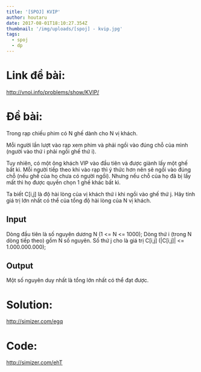 ```yaml
---
title: '[SPOJ] KVIP'
author: houtaru
date: 2017-08-01T18:10:27.354Z
thumbnail: '/img/uploads/[spoj] - kvip.jpg'
tags:
  - spoj
  - dp
---
```

# Link đề bài: 

<http://vnoi.info/problems/show/KVIP/>

# Đề bài:

Trong rạp chiếu phim có N ghế dành cho N vị khách.

Mỗi người lần lượt vào rạp xem phim và phải ngồi vào đúng chỗ của mình (người vào thứ i phải ngồi ghế thứ i).

Tuy nhiên, có một ông khách VIP vào đầu tiên và được giành lấy một ghế bất kì. Mỗi người tiếp theo khi vào rạp thì ý thức hơn nên sẽ ngồi vào đúng chỗ (nếu ghế của họ chưa có người ngồi). Nhưng nếu chỗ của họ đã bị lấy mất thì họ được quyền chọn 1 ghế khác bất kì.

Ta biết C[i,j] là độ hài lòng của vị khách thứ i khi ngồi vào ghế thứ j. Hãy tính giá trị lớn nhất có thể của tổng độ hài lòng của N vị khách.

## Input
Dòng đầu tiên là số nguyên dương N (1 <= N <= 1000);
Dòng thứ i (trong N dòng tiếp theo) gồm N số nguyên. Số thứ j cho là giá trị C[i,j] (|C[i,j]| <= 1.000.000.000);

## Output
Một số nguyên duy nhất là tổng lớn nhất có thể đạt được.

# Solution: 

<http://simizer.com/egq>

# Code: 

<http://simizer.com/ehT>


